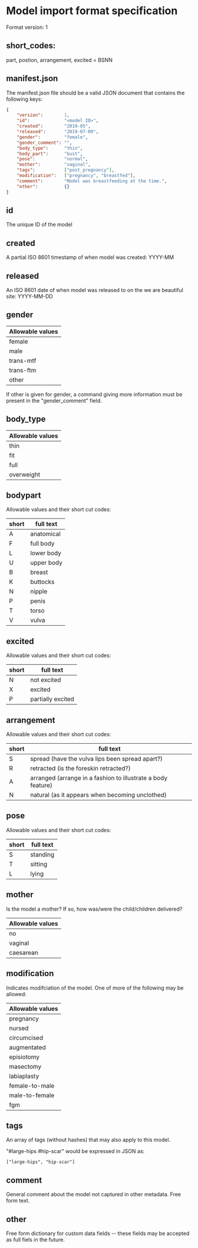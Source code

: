 Model import format specification
=================================

Format version: 1

short_codes:
------------

part, postion, arrangement, excited = BSNN


manifest.json
-------------

The manifest.json file should be a valid JSON document that contains the 
following keys:

```json
{
    "version":        1,
    "id":             "<model ID>",
    "created":        "2019-05",
    "released":       "2019-07-09",
    "gender":         "female",
    "gender_comment": "",
    "body_type":      "thin",
    "body_part":      "bust",
    "pose":           "normal",
    "mother":         "vaginal",
    "tags":           ["post_pregnancy"],
    "modification":   ["pregnancy", "breastfed"],
    "comment":        "Model was breastfeeding at the time.",       
    "other":          {}
}
```

id
--

The unique ID of the model

created
-------

A partial ISO 8601 timestamp of when model was created: YYYY-MM


released
--------

An ISO 8601 date of when model was released to on the we are beautiful site: YYYY-MM-DD


gender
------

| Allowable values |
| --------- |
| female |
| male |
| trans-mtf |
| trans-ftm |
| other |

If other is given for gender, a command giving more information must be present in
the "gender_comment" field.



body_type
---------

| Allowable values |
| --------- |
| thin |
| fit |
| full |
| overweight |


bodypart
--------

Allowable values and their short cut codes:

| short| full text |
|------|---------|
| A    |anatomical |
| F    |full body |
| L    |lower body |
| U    |upper body |
| B    |breast |
| K    |buttocks |
| N    |nipple |
| P    |penis |
| T    |torso |
| V    |vulva |


excited 
-------

Allowable values and their short cut codes:

| short|full text |
|------|---------|
| N    |not excited |
| X    |excited |
| P    |partially excited |


arrangement
-----------

Allowable values and their short cut codes:

| short|full text |
|------|---------|
| S    |spread (have the vulva lips been spread apart?) |
| R    |retracted (is the foreskin retracted?) |
| A    |arranged (arrange in a fashion to illustrate a body feature) |
| N    |natural (as it appears when becoming unclothed) |


pose
----

Allowable values and their short cut codes:

| short|full text |
|------|---------|
| S    |standing |
| T    |sitting |
| L    |lying |


mother
------

Is the model a mother? If so, how was/were the child/children delivered?

| Allowable values |
| --------- |
| no  |
| vaginal |
| caesarean |


modification
------------

Indicates modifciation of the model. One of more of the following may be allowed:

| Allowable values |
| --------- |
| pregnancy |
| nursed |
| circumcised |
| augmentated |
| episiotomy |
| masectomy  |
| labiaplasty |
| female-to-male |
| male-to-female |
| fgm |


tags
----

An array of tags (without hashes) that may also apply to this model.

"#large-hips #hip-scar" would be expressed in JSON as:

 `["large-hips", "hip-scar"]`  


comment
-------

General comment about the model not captured in other metadata. Free form text.


other
-----

Free form dictionary for custom data fields -- these fields may be accepted as full fiels in the future.

